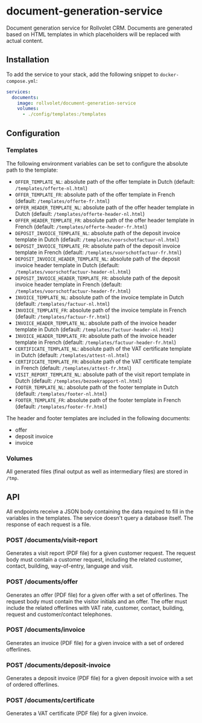 # document-generation-service
Document generation service for Rollvolet CRM. Documents are generated based on HTML templates in which placeholders will be replaced with actual content.

## Installation
To add the service to your stack, add the following snippet to `docker-compose.yml`:
```yaml
services:
  documents:
    image: rollvolet/document-generation-service
    volumes:
      - ./config/templates:/templates
```

## Configuration
### Templates
The following environment variables can be set to configure the absolute path to the template:
* `OFFER_TEMPLATE_NL`: absolute path of the offer template in Dutch (default: `/templates/offerte-nl.html`)
* `OFFER_TEMPLATE_FR`: absolute path of the offer template in French (default: `/templates/offerte-fr.html`)
* `OFFER_HEADER_TEMPLATE_NL`: absolute path of the offer header template in Dutch (default: `/templates/offerte-header-nl.html`)
* `OFFER_HEADER_TEMPLATE_FR`: absolute path of the offer header template in French (default: `/templates/offerte-header-fr.html`)
* `DEPOSIT_INVOICE_TEMPLATE_NL`: absolute path of the deposit invoice template in Dutch (default: `/templates/voorschotfactuur-nl.html`)
* `DEPOSIT_INVOICE_TEMPLATE_FR`: absolute path of the deposit invoice template in French (default: `/templates/voorschotfactuur-fr.html`)
* `DEPOSIT_INVOICE_HEADER_TEMPLATE_NL`: absolute path of the deposit invoice header template in Dutch (default: `/templates/voorschotfactuur-header-nl.html`)
* `DEPOSIT_INVOICE_HEADER_TEMPLATE_FR`: absolute path of the deposit invoice header template in French (default: `/templates/voorschotfactuur-header-fr.html`)
* `INVOICE_TEMPLATE_NL`: absolute path of the invoice template in Dutch (default: `/templates/factuur-nl.html`)
* `INVOICE_TEMPLATE_FR`: absolute path of the invoice template in French (default: `/templates/factuur-fr.html`)
* `INVOICE_HEADER_TEMPLATE_NL`: absolute path of the invoice header template in Dutch (default: `/templates/factuur-header-nl.html`)
* `INVOICE_HEADER_TEMPLATE_FR`: absolute path of the invoice header template in French (default: `/templates/factuur-header-fr.html`)
* `CERTIFICATE_TEMPLATE_NL`: absolute path of the VAT certificate template in Dutch (default: `/templates/attest-nl.html`)
* `CERTIFICATE_TEMPLATE_FR`: absolute path of the VAT certificate template in French (default: `/templates/attest-fr.html`)
* `VISIT_REPORT_TEMPLATE_NL`: absolute path of the visit report template in Dutch (default: `/templates/bezoekrapport-nl.html`)
* `FOOTER_TEMPLATE_NL`: absolute path of the footer template in Dutch (default: `/templates/footer-nl.html`)
* `FOOTER_TEMPLATE_FR`: absolute path of the footer template in French (default: `/templates/footer-fr.html`)

The header and footer templates are included in the following documents:
* offer
* deposit invoice
* invoice

### Volumes
All generated files (final output as well as intermediary files) are stored in `/tmp`.

## API
All endpoints receive a JSON body containing the data required to fill in the variables in the templates. The service doesn't query a database itself. The response of each request is a file.

### POST /documents/visit-report
Generates a visit report (PDF file) for a given customer request. The request body must contain a customer request, including the related customer, contact, building, way-of-entry, language and visit.

### POST /documents/offer
Generates an offer (PDF file) for a given offer with a set of offerlines. The request body must contain the visitor initials and an offer. The offer must include the related offerlines with VAT rate, customer, contact, building, request and customer/contact telephones.

### POST /documents/invoice
Generates an invoice (PDF file) for a given invoice with a set of ordered offerlines.

### POST /documents/deposit-invoice
Generates a deposit invoice (PDF file) for a given deposit invoice with a set of ordered offerlines.

### POST /documents/certificate
Generates a VAT certificate (PDF file) for a given invoice.

